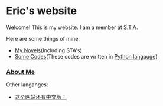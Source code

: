 # Eric's website
Welcome! This is my website. I am a member at [S.T.A](https://sta1278.github.io).

Here are some things of mine:
- [My Novels](https://eric1278.github.io/novels)(Including STA's)
- [Some Codes](https://eric1278.github.io/codes)(These codes are written in [Python langauge](https://www.python.org))

### [About Me](https://eric1278.github.io/about)

Other langanges:

+ [这个网站还有中文版！](https://eric1278.github.io/chinese)
